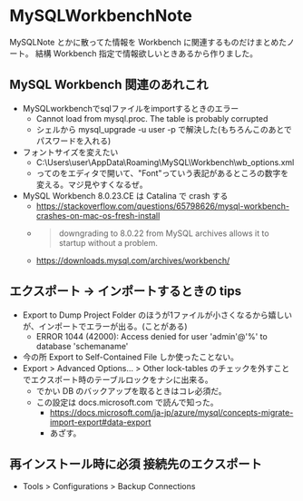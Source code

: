 MySQLWorkbenchNote
===

MySQLNote とかに散ってた情報を Workbench に関連するものだけまとめたノート。
結構 Workbench 指定で情報欲しいときあるから作りました。

## MySQL Workbench 関連のあれこれ

- MySQLworkbenchでsqlファイルをimportするときのエラー
    - Cannot load from mysql.proc. The table is probably corrupted
    - シェルから mysql_upgrade -u user -p で解決した(もちろんこのあとでパスワードを入れる)
- フォントサイズを変えたい
    - C:\Users\user\AppData\Roaming\MySQL\Workbench\wb_options.xml
    - ってのをエディタで開いて、"Font"っていう表記があるところの数字を変える。マジ見やすくなるぜ。
- MySQL Workbench 8.0.23.CE は Catalina で crash する
    - https://stackoverflow.com/questions/65798626/mysql-workbench-crashes-on-mac-os-fresh-install
    - > downgrading to 8.0.22 from MySQL archives allows it to startup without a problem.
    - https://downloads.mysql.com/archives/workbench/

## エクスポート -> インポートするときの tips

- Export to Dump Project Folder のほうが1ファイルが小さくなるから嬉しいが、インポートでエラーが出る。(ことがある)
    - ERROR 1044 (42000): Access denied for user 'admin'@'%' to database 'schemaname'
- 今の所 Export to Self-Contained File しか使ったことない。
- Export > Advanced Options... > Other lock-tables のチェックを外すことでエクスポート時のテーブルロックをナシに出来る。
    - でかい DB のバックアップを取るときはコレ必須だ。
    - この設定は docs.microsoft.com で読んで知った。
        - https://docs.microsoft.com/ja-jp/azure/mysql/concepts-migrate-import-export#data-export
        - あざす。

## 再インストール時に必須 接続先のエクスポート

- Tools > Configurations > Backup Connections
